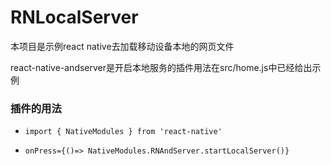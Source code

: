 # RNLocalServer

本项目是示例react native去加载移动设备本地的网页文件

react-native-andserver是开启本地服务的插件用法在src/home.js中已经给出示例

### 插件的用法

+ ` import { NativeModules } from 'react-native' `

+ ` onPress={()=> NativeModules.RNAndServer.startLocalServer()} `

